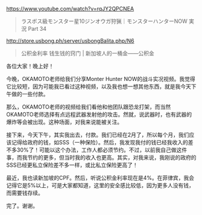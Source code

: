 https://www.youtube.com/watch?v=rqJY2QPCNEA

> ラスボス級モンスター星10ジンオウガ狩猟｜モンスターハンターNOW 実況 Part 34

http://store.usbong.ph/server/usbongBalita.php/N6

> 公积金利率 钱生钱的窍门 | 新加坡人的一桶金——公积金 

各位大家！晚上好！

今晚，OKAMOTO老师给我们分享Monter Hunter NOW的战斗实况视频。我觉得它比较短，因为可能我已看过这种视频，以及我也想一想其他东西，就是我今天下午做的一些付款。

那么，OKAMOTO老师的视频给我们看他和他团队跟恐龙打架，而当然OKAMOTO老师选择有点远程武器发射他的攻击。然就，说武器时，也有武器的爆炸等会被出现。这种场面，对我来说能被关注。

接下来，今天下午，其实我出去，付款。我们已经在2月了，所以每个月，我们应该记得给政府的钱，如SSS（一种保险）。然后，我发现我付的钱已经我收入的差不多30%了！可能以这个办法，工作人都必须节约。不过，以前我自己做这件事，而我节约的更多，但当时我的收入也更高。其实，对我来说，我刚说的政府的SSS已经更私立保险差不多一样，或比私立保险更高了！

最近，我也读新加坡的CPF。然后，听说公积金利率现在是4%。在菲律宾，我会记得它是5%以上，可是大家都知道，这里的安全感比较低，因为更多人没有钱，而需要钱存续。

完了。谢谢。
